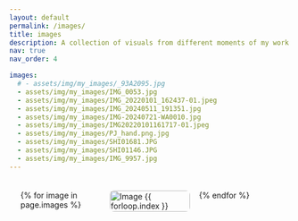 ```yaml
---
layout: default
permalink: /images/
title: images
description: A collection of visuals from different moments of my work and life
nav: true
nav_order: 4

images:
  # - assets/img/my_images/_93A2095.jpg
  - assets/img/my_images/IMG_0053.jpg
  - assets/img/my_images/IMG_20220101_162437-01.jpeg
  - assets/img/my_images/IMG_20240511_191351.jpg
  - assets/img/my_images/IMG-20240721-WA0010.jpg
  - assets/img/my_images/IMG20220101161717-01.jpeg
  - assets/img/my_images/PJ_hand.png.jpg
  - assets/img/my_images/SHI01681.JPG
  - assets/img/my_images/SHI01146.JPG
  - assets/img/my_images/IMG_9957.jpg
---
```


<div class="masonry-gallery">
  {% for image in page.images %}
    <img src="{{ image | relative_url }}" alt="Image {{ forloop.index }}" />
  {% endfor %}
</div>

<style>
.masonry-gallery {
  column-count: 3;
  column-gap: 16px;
  padding: 20px;
}

.masonry-gallery img {
  width: 100%;
  display: block;
  margin-bottom: 16px;
  border-radius: 8px;
  break-inside: avoid; /* Avoid image being broken across columns */
}
</style>

